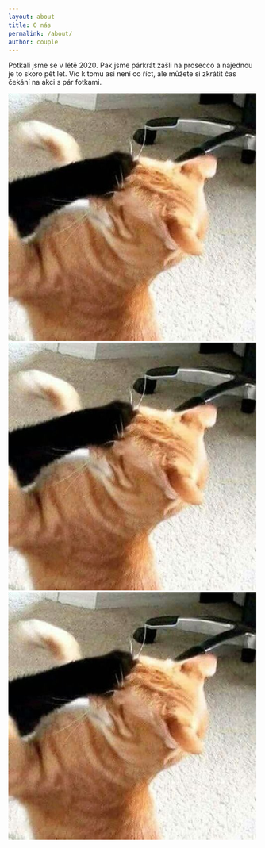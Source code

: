 ```yaml
---
layout: about
title: O nás
permalink: /about/
author: couple
---
```


Potkali jsme se v létě 2020. Pak jsme párkrát zašli na prosecco a najednou je to skoro pět let.
Víc k tomu asi není co říct, ale můžete si zkrátit čas čekání na akci s pár fotkami.

 <div class="flex-container">
  <picture>
    <source media="(min-width:650px)" srcset="/assets/img/couple.jpg">
    <source media="(min-width:465px)" srcset="/assets/img/couple.jpg">
    <img src="/assets/img/couple.jpg" alt="Flowers">
  </picture>
  <picture>
    <source media="(min-width:650px)" srcset="/assets/img/couple.jpg">
    <source media="(min-width:465px)" srcset="/assets/img/couple.jpg">
    <img src="/assets/img/couple.jpg" alt="Flowers">
  </picture>
  <picture>
    <source media="(min-width:650px)" srcset="/assets/img/couple.jpg">
    <source media="(min-width:465px)" srcset="/assets/img/couple.jpg">
    <img src="/assets/img/couple.jpg" alt="Flowers">
  </picture>

</div>

<!--author-->
